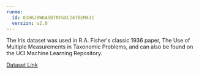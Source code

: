 ```yaml
---
runme:
  id: 01HKJBWKA5BTNTGXCZ4TBEM431
  version: v2.0
---
```


The Iris dataset was used in R.A. Fisher's classic 1936 paper, The Use of Multiple Measurements in Taxonomic Problems, and can also be found on the UCI Machine Learning Repository.

[Dataset Link](https://www.kaggle.com/datasets/uciml/iris/data)